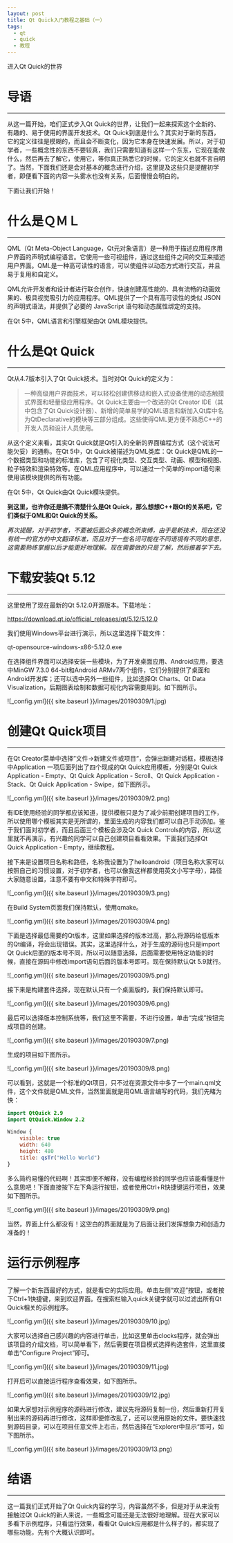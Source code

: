 ```yaml
---
layout: post
title: Qt Quick入门教程之基础（一）
tags:
  - qt
  - quick
  - 教程
---
```


进入Qt Quick的世界

# 导语
---
从这一篇开始，咱们正式步入Qt Quick的世界，让我们一起来探索这个全新的、有趣的、易于使用的界面开发技术。Qt Quick到底是什么？其实对于新的东西，它的定义往往是模糊的，而且会不断变化，因为它本身在快速发展。所以，对于初学者，一些概念性的东西不要较真，我们只需要知道有这样一个东东，它现在能做什么，然后再去了解它，使用它，等你真正熟悉它的时候，它的定义也就不言自明了。当然，下面我们还是会对基本的概念进行介绍，这里提及这些只是提醒初学者，即便看下面的内容一头雾水也没有关系，后面慢慢会明白的。

下面让我们开始！

# 什么是ＱＭＬ
---
QML（Qt Meta-Object Language，Qt元对象语言）是一种用于描述应用程序用户界面的声明式编程语言。它使用一些可视组件，通过这些组件之间的交互来描述用户界面。QML是一种高可读性的语言，可以使组件以动态方式进行交互，并且易于复用和自定义。

QML允许开发者和设计者进行联合创作，快速创建高性能的、具有流畅的动画效果的、极具视觉吸引力的应用程序。QML提供了一个具有高可读性的类似 JSON 的声明式语法，并提供了必要的 JavaScript 语句和动态属性绑定的支持。

在Qt 5中，QML语言和引擎框架由Qt QML模块提供。

# 什么是Qt Quick
---
Qt从4.7版本引入了Qt Quick技术。当时对Qt Quick的定义为：
>一种高级用户界面技术，可以轻松创建供移动和嵌入式设备使用的动态触摸式界面和轻量级应用程序。Qt Quick主要由一个改进的Qt Creator IDE（其中包含了Qt Quick设计器）、新增的简单易学的QML语言和新加入Qt库中名为QtDeclarative的模块等三部分组成。这些使得QML更方便不熟悉C++的开发人员和设计人员使用。

从这个定义来看，其实Qt Quick就是Qt引入的全新的界面编程方式（这个说法可能欠妥）的通称。在Qt 5中，Qt Quick被描述为QML类库：Qt Quick是QML的一个数据类型和功能的标准库，包含了可视化类型、交互类型、动画、模型和视图、粒子特效和渲染特效等。在QML应用程序中，可以通过一个简单的import语句来使用该模块提供的所有功能。

在Qt 5中，Qt Quick由Qt Quick模块提供。

**到这里，也许你还是搞不清楚什么是Qt Quick，那么想想C++跟Qt的关系吧，它们类似于QML和Qt Quick的关系。**

*再次提醒，对于初学者，不要被后面众多的概念所束缚，由于是新技术，现在还没有统一的官方的中文翻译标准，而且对于一些名词可能在不同语境有不同的意思，这需要熟练掌握以后才能更好地理解。现在需要做的只是了解，然后接着学下去。*

# 下载安装Qt 5.12
---
这里使用了现在最新的Qt 5.12.0开源版本。下载地址：

https://download.qt.io/official_releases/qt/5.12/5.12.0

我们使用Windows平台进行演示，所以这里选择下载文件：

qt-opensource-windows-x86-5.12.0.exe

在选择组件界面可以选择安装一些模块，为了开发桌面应用、Android应用，要选中MinGW 7.3.0 64-bit和Android ARMv7两个组件，它们分别提供了桌面和Android开发库；还可以选中另外一些组件，比如选择Qt Charts、Qt Data Visualization，后期图表绘制和数据可视化内容需要用到。如下图所示。

![_config.yml]({{ site.baseurl }}/images/20190309/1.jpg)

# 创建Qt Quick项目
---
在Qt Creator菜单中选择”文件→新建文件或项目“，会弹出新建对话框，模板选择中Application 一项后面列出了四个现成的Qt Quick应用模板，分别是Qt Quick Application - Empty、Qt Quick Application - Scroll、Qt Quick Application - Stack、Qt Quick Application - Swipe，如下图所示。

![_config.yml]({{ site.baseurl }}/images/20190309/2.png)

有IDE使用经验的同学都应该知道，提供模板只是为了减少前期创建项目的工作，所以使用哪个模板其实是无所谓的，里面生成的内容我们都可以自己手动添加。鉴于我们面对初学者，而且后面三个模板会涉及Qt Quick Controls的内容，所以这里就不再演示，有兴趣的同学可以自己创建项目看看效果。下面我们选择Qt Quick Application - Empty，继续教程。

接下来是设置项目名称和路径，名称我设置为了helloandroid（项目名称大家可以按照自己的习惯设置，对于初学者，也可以像我这样都使用英文小写字母），路径大家随意设置，注意不要有中文和特殊字符即可。

![_config.yml]({{ site.baseurl }}/images/20190309/3.png)

在Build System页面我们保持默认，使用qmake。

![_config.yml]({{ site.baseurl }}/images/20190309/4.png)

下面是选择最低需要的Qt版本，这里如果选择的版本过高，那么将源码给低版本的Qt编译，将会出现错误。其实，这里选择什么，对于生成的源码也只是import Qt Quick后面的版本号不同，所以可以随意选择，后面需要使用特定功能的时候，直接在源码中修改import语句后面的版本号即可。现在保持默认Qt 5.9就行。

![_config.yml]({{ site.baseurl }}/images/20190309/5.png)

接下来是构建套件选择，现在默认只有一个桌面版的，我们保持默认即可。

![_config.yml]({{ site.baseurl }}/images/20190309/6.png)

最后可以选择版本控制系统等，我们这里不需要，不进行设置，单击“完成”按钮完成项目的创建。

![_config.yml]({{ site.baseurl }}/images/20190309/7.png)

生成的项目如下图所示。

![_config.yml]({{ site.baseurl }}/images/20190309/8.png)

可以看到，这就是一个标准的Qt项目，只不过在资源文件中多了一个main.qml文件，这个文件就是QML文件，当然里面就是用QML语言编写的代码，我们先睹为快：
```qml
import QtQuick 2.9
import QtQuick.Window 2.2

Window {
    visible: true
    width: 640
    height: 480
    title: qsTr("Hello World")
}
```
多么简约易懂的代码啊！其实即便不解释，没有编程经验的同学也应该能看懂是什么意思吧！下面直接按下左下角运行按钮，或者使用Ctrl+R快捷键运行项目，效果如下图所示。

![_config.yml]({{ site.baseurl }}/images/20190309/9.png)

当然，界面上什么都没有！这空白的界面就是为了后面让我们发挥想象力和创造力准备的！

# 运行示例程序
---
了解一个新东西最好的方式，就是看它的实际应用。单击左侧“欢迎”按钮，或者按下Ctrl+1快捷键，来到欢迎界面。在搜索栏输入quick关键字就可以过滤出所有Qt Quick相关的示例程序。

![_config.yml]({{ site.baseurl }}/images/20190309/10.jpg)

大家可以选择自己感兴趣的内容进行单击，比如这里单击clocks程序，就会弹出该项目的介绍文档，可以简单看下，然后需要在项目模式选择构造套件，这里直接单击“Configure Project”即可。

![_config.yml]({{ site.baseurl }}/images/20190309/11.jpg)

打开后可以直接运行程序查看效果，如下图所示。

![_config.yml]({{ site.baseurl }}/images/20190309/12.jpg)

如果大家想对示例程序的源码进行修改，建议先将源码复制一份，然后重新打开复制出来的源码再进行修改，这样即便修改乱了，还可以使用原始的文件。要快速找到源码目录，可以在项目任意文件上右击，然后选择在“Explorer中显示“即可，如下图所示。

![_config.yml]({{ site.baseurl }}/images/20190309/13.png)

# 结语
---
这一篇我们正式开始了Qt Quick内容的学习，内容虽然不多，但是对于从来没有接触过Qt Quick的新人来说，一些概念可能还是无法很好地理解。现在大家可以多看下示例程序，只看运行效果，看看Qt Quick应用都是什么样子的，都实现了哪些功能，先有个大概认识即可。